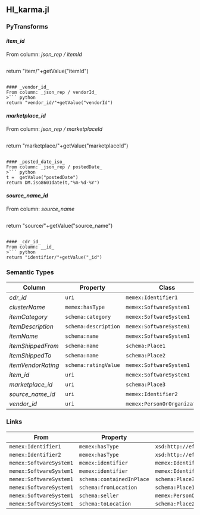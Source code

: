 ## HI_karma.jl

### PyTransforms
#### _item_id_
From column: _json_rep / itemId_
>``` python
return "item/"+getValue("itemId")
```

#### _vendor_id_
From column: _json_rep / vendorId_
>``` python
return "vendor_id/"+getValue("vendorId")
```

#### _marketplace_id_
From column: _json_rep / marketplaceId_
>``` python
return "marketplace/"+getValue("marketplaceId")
```

#### _posted_date_iso_
From column: _json_rep / postedDate_
>``` python
t =  getValue("postedDate")
return DM.iso8601date(t,"%m-%d-%Y")
```

#### _source_name_id_
From column: _source_name_
>``` python
return "source/"+getValue("source_name")
```

#### _cdr_id_
From column: __id_
>``` python
return "identifier/"+getValue("_id")
```


### Semantic Types
| Column | Property | Class |
|  ----- | -------- | ----- |
| _cdr_id_ | `uri` | `memex:Identifier1`|
| _clusterName_ | `memex:hasType` | `memex:SoftwareSystem1`|
| _itemCategory_ | `schema:category` | `memex:SoftwareSystem1`|
| _itemDescription_ | `schema:description` | `memex:SoftwareSystem1`|
| _itemName_ | `schema:name` | `memex:SoftwareSystem1`|
| _itemShippedFrom_ | `schema:name` | `schema:Place1`|
| _itemShippedTo_ | `schema:name` | `schema:Place2`|
| _itemVendorRating_ | `schema:ratingValue` | `memex:SoftwareSystem1`|
| _item_id_ | `uri` | `memex:SoftwareSystem1`|
| _marketplace_id_ | `uri` | `schema:Place3`|
| _source_name_id_ | `uri` | `memex:Identifier2`|
| _vendor_id_ | `uri` | `memex:PersonOrOrganization1`|


### Links
| From | Property | To |
|  --- | -------- | ---|
| `memex:Identifier1` | `memex:hasType` | `xsd:http://effect.isi.edu/identifier/database`|
| `memex:Identifier2` | `memex:hasType` | `xsd:http://effect.isi.edu/identifier/source`|
| `memex:SoftwareSystem1` | `memex:identifier` | `memex:Identifier1`|
| `memex:SoftwareSystem1` | `memex:identifier` | `memex:Identifier2`|
| `memex:SoftwareSystem1` | `schema:containedInPlace` | `schema:Place3`|
| `memex:SoftwareSystem1` | `schema:fromLocation` | `schema:Place1`|
| `memex:SoftwareSystem1` | `schema:seller` | `memex:PersonOrOrganization1`|
| `memex:SoftwareSystem1` | `schema:toLocation` | `schema:Place2`|
